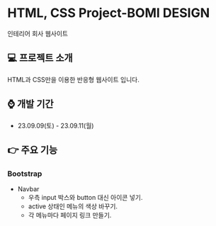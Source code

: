 # HTML, CSS Project-BOMI DESIGN

인테리어 회사 웹사이트

## :computer: 프로젝트 소개

HTML과 CSS만을 이용한 반응형 웹사이트 입니다.

## ⌚ 개발 기간

- 23.09.09(토) - 23.09.11(월)

## 👉 주요 기능

### Bootstrap

- Navbar
  - 우측 input 박스와 button 대신 아이콘 넣기.
  - active 상태인 메뉴의 색상 바꾸기.
  - 각 메뉴마다 페이지 링크 만들기.
